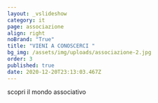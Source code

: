 ```yaml
---
layout: _vslideshow
category: it
page: associazione
align: right
noBrand: "True"
title: "VIENI A CONOSCERCI "
bg_img: /assets/img/uploads/associazione-2.jpg
order: 3
published: true
date: 2020-12-20T23:13:03.467Z
---
```

scopri il mondo associativo